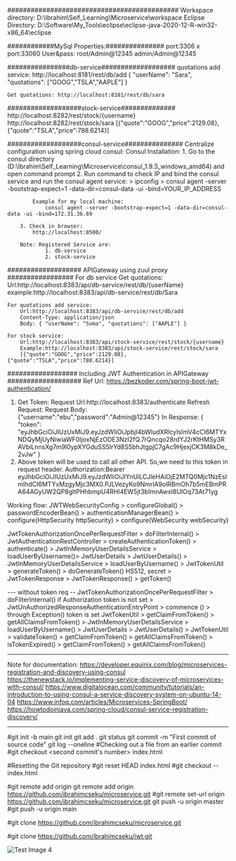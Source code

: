 ############################################
Workspace directory: D:\Ibrahim\Self_Learning\Microservice\workspace
Eclipse Directory: D:\Software\My_Tools\eclipse\eclipse-java-2020-12-R-win32-x86_64\eclipse

############MySql Properties:###############
port:3306
x port:33060
User&pass: 
root/Admin@12345
admin/Admin@12345

################db-service###################
	quotations add service:
		http://localhost:8181/rest/db/add
		{
		"userName": "Sara",
		"quotations": ["GOOG","TSLA","AAPLE"]
		}

	Get quotations: http://localhost:8181/rest/db/sara
	
###################stock-service##############
		http://localhost:8282/rest/stock/{username}
		http://localhost:8282/rest/stock/sara
		[{"quote":"GOOG","price":2129.08},{"quote":"TSLA","price":788.6214}]

###################consul-service###############
Centralize configuration using spring cloud consul:
	Consul Installation:
		1. Go to the consul directory (D:\Ibrahim\Self_Learning\Microservice\consul_1.9.3_windows_amd64\) and open command prompt
		2. Run command to check IP and bind the consul service and run the consul agent service: 
			> ipconfig
			> consul agent -server -bootstrap-expect=1 -data-dir=consul-data -ui -bind=YOUR_IP_ADDRESS
			
			Example for my local machine:
				consul agent -server -bootstrap-expect=1 -data-dir=consul-data -ui -bind=172.31.36.69
	
		3. Check in browser:
			http://localhost:8500/
		
		Note: Registered Service are:
				1. db-service
				2. stock-service

################### APIGateway using zuul proxy #################
	For db service Get quotations:
		Url:http://localhost:8383/api/db-service/rest/db/{userName}
		example:http://localhost:8383/api/db-service/rest/db/Sara
		
	For quotations add service:
		Url:http://localhost:8383/api/db-service/rest/db/add
		Content-Type: application/json
		Body: { "userName": "Soma", "quotations": ["AAPLE"] }
		
	For stock service:
		Url:http://localhost:8383/api/stock-service/rest/stock/{username}
		Example:http://localhost:8383/api/stock-service/rest/stock/sara
		[{"quote":"GOOG","price":2129.08},{"quote":"TSLA","price":788.6214}]
		
################## Including JWT Authentication in APIGateway ###################
Ref Url:
https://bezkoder.com/spring-boot-jwt-authentication/
1. Get Token:
	Request Url:http://localhost:8383/authenticate
	Refresh Request:
	Request Body:{"username":"ebu","password":"Admin@12345"}
	In Response: 
	{
		"token": "eyJhbGciOiJIUzUxMiJ9.eyJzdWIiOiJpbjI4bWludXRlcyIsImV4cCI6MTYxNDQyMjUyNiwiaWF0IjoxNjEzODE3NzI2fQ.7rQncqo28rdYJ2rKtHMSy3RAVbiLnnsXg7m9l0ypXYGduSS5IrYd8S5bhJtgpjC7gAc9HjexjCK3M8kDe_2vJw"
	}
2. Above token will be used to call all other API. So,we need to this token in request header.
	Authorization:Bearer eyJhbGciOiJIUzUxMiJ9.eyJzdWIiOiJlYnUiLCJleHAiOjE2MTQ0Mjc1NzEsImlhdCI6MTYxMzgyMjc3MX0.PJLVezyKo9NmrlA9olRBmOh7b5mEBmPRA64AGyUW2QP8gltPHhbmpU4RHI4EW5jt3bImnAwxI8UIOq73At71yg


Working flow:
JWTWebSecurityConfig > configureGlobal() > passwordEncoderBean() > authenticationManagerBean() > configure(HttpSecurity httpSecurity) > 
configure(WebSecurity webSecurity)



JwtTokenAuthorizationOncePerRequestFilter > doFilterInternal() > 
JwtAuthenticationRestController > createAuthenticationToken() > authenticate() > JwtInMemoryUserDetailsService > loadUserByUsername()> JwtUserDetails > JwtUserDetails() > JwtInMemoryUserDetailsService > loadUserByUsername() >
JwtTokenUtil > generateToken() > doGenerateToken() HS512, secret > JwtTokenResponse > JwtTokenResponse() > getToken()

--- without token req --
JwtTokenAuthorizationOncePerRequestFilter >  doFilterInternal() 
if Authorization token is not set
	>  JwtUnAuthorizedResponseAuthenticationEntryPoint >  commence () > through  Exception()
token is set
	JwtTokenUtil >  getClaimFromToken() > getAllClaimsFromToken() > JwtInMemoryUserDetailsService > loadUserByUsername() > JwtUserDetails > JwtUserDetails() > JwtTokenUtil > validateToken() > getClaimFromToken() > getAllClaimsFromToken() > isTokenExpired() > getClaimFromToken() > getAllClaimsFromToken()
	
------------
Note for documentation:
https://developer.equinix.com/blog/microservices-registration-and-discovery-using-consul
https://thenewstack.io/implementing-service-discovery-of-microservices-with-consul/
https://www.digitalocean.com/community/tutorials/an-introduction-to-using-consul-a-service-discovery-system-on-ubuntu-14-04
https://www.infoq.com/articles/Microservices-SpringBoot/
https://howtodoinjava.com/spring-cloud/consul-service-registration-discovery/	

---------------
#git init -b main
git init
git add .
git status
git commit -m "First commit of source code"
git log --oneline
#Checking out a file from an earlier commit
#git checkout <second commit's number> index.html

#Resetting the Git repository
#git reset HEAD index.html
#git checkout -- index.html

#git remote add origin <repository URL>
git remote add origin https://github.com/ibrahimcseku/microservice.git
#git remote set-url origin https://github.com/ibrahimcseku/microservice.git
git push -u origin master
#git push -u origin main

#git clone https://github.com/ibrahimcseku/microservice.git

#git clone https://github.com/ibrahimcseku/jwt.git

![Test Image 4](https://github.com/ibrahimcseku/microservice/blob/master/microservice_image.png)
		
		